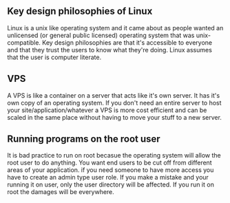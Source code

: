 ## Key design philosophies of Linux

Linux is a unix like operating system and it came about as people wanted an unlicensed (or general public licensed) operating system that was unix-compatible. Key design philosophies are that it's accessible to everyone and that they trust the users to know what they're doing. Linux assumes that the user is computer literate. 

## VPS

A VPS is like a container on a server that acts like it's own server. It has it's own copy of an operating system. If you don't need an entire server to host your site/application/whatever a VPS is more cost efficient and can be scaled in the same place without having to move your stuff to a new server.  


## Running programs on the root user

It is bad practice to run on root becasue the operating system will allow the root user to do anything. You want end users to be cut off from different areas of your application. if you need someone to have more access you have to create an admin type user role. If you make a mistake and your running it on user, only the user directory will be affected. If you run it on root the damages will be everywhere. 